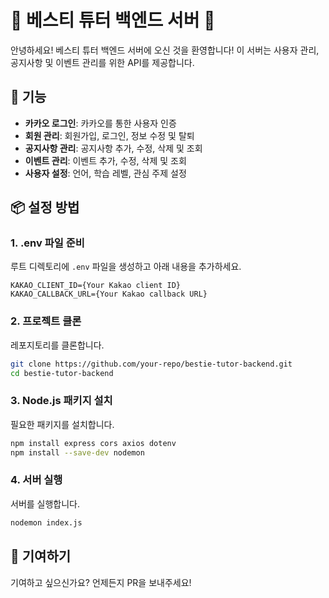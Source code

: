 # 🐾 베스티 튜터 백엔드 서버 🐾

안녕하세요! 베스티 튜터 백엔드 서버에 오신 것을 환영합니다! 이 서버는 사용자 관리, 공지사항 및 이벤트 관리를 위한 API를 제공합니다.

## 🚀 기능

- **카카오 로그인**: 카카오를 통한 사용자 인증
- **회원 관리**: 회원가입, 로그인, 정보 수정 및 탈퇴
- **공지사항 관리**: 공지사항 추가, 수정, 삭제 및 조회
- **이벤트 관리**: 이벤트 추가, 수정, 삭제 및 조회
- **사용자 설정**: 언어, 학습 레벨, 관심 주제 설정

## 📦 설정 방법

### 1. .env 파일 준비
루트 디렉토리에 `.env` 파일을 생성하고 아래 내용을 추가하세요.
```
KAKAO_CLIENT_ID={Your Kakao client ID}
KAKAO_CALLBACK_URL={Your Kakao callback URL}
```

### 2. 프로젝트 클론
레포지토리를 클론합니다.
```bash
git clone https://github.com/your-repo/bestie-tutor-backend.git
cd bestie-tutor-backend
```

### 3. Node.js 패키지 설치
필요한 패키지를 설치합니다.
```bash
npm install express cors axios dotenv
npm install --save-dev nodemon
```

### 4. 서버 실행
서버를 실행합니다.
```bash
nodemon index.js
```

## 🎉 기여하기
기여하고 싶으신가요? 언제든지 PR을 보내주세요! 
